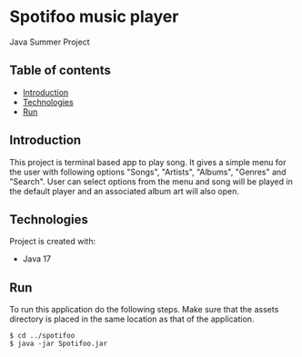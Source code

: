 # Spotifoo music player
Java Summer Project

## Table of contents
* [Introduction](#introduction)
* [Technologies](#technologies)
* [Run](#run)

## Introduction
This project is terminal based app to play song. It gives a simple menu for the user with following options "Songs", "Artists", "Albums", "Genres" and "Search".
User can select options from the menu and song will be played in the default player and an associated album art will also open.

## Technologies
Project is created with:
* Java 17

## Run
To run this application do the following steps.
Make sure that the assets directory is placed in the same location as that of the application.

```
$ cd ../spotifoo
$ java -jar Spotifoo.jar
```